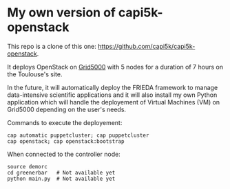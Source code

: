 # My own version of capi5k-openstack

This repo is a clone of this one: https://github.com/capi5k/capi5k-openstack. 

It deploys OpenStack on [Grid5000](http://www.grid5000.fr) with 5 nodes for a duration of 7 hours on the Toulouse's site. 

In the future, it will automatically deploy the FRIEDA framework to manage data-intensive scientific applications and it will also install my own Python application which will handle the deployement of Virtual Machines (VM) on Grid5000 depending on the user's needs. 

Commands to execute the deployement: 

    cap automatic puppetcluster; cap puppetcluster
    cap openstack; cap openstack:bootstrap

When connected to the controller node:

    source demorc
    cd greenerbar   # Not available yet
    python main.py  # Not available yet
